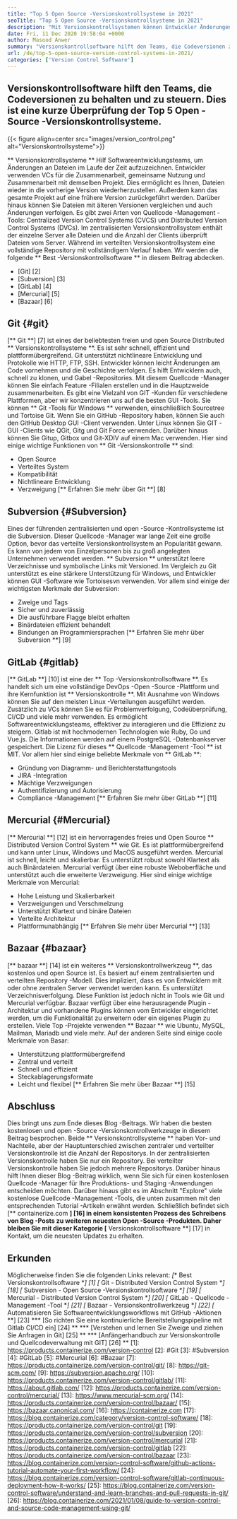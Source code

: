 ```yaml
---
title: "Top 5 Open Source -Versionskontrollsysteme in 2021" 
seoTitle: "Top 5 Open Source -Versionskontrollsysteme in 2021" 
description: "Mit Versionskontrollsystemen können Entwickler Änderungen am Code im Laufe der Zeit verwalten. Open Source-Versionskontrolle wird in verteilten und client-server-Modellen geliefert." 
date: Fri, 11 Dec 2020 19:58:04 +0000
author: Masood Anwer
summary: "Versionskontrollsoftware hilft den Teams, die Codeversionen zu verfolgen und zu steuern. Dies ist eine kurze Überprüfung der Top 5 Open -Source -Versionskontrollsysteme." 
url: /de/top-5-open-source-version-control-systems-in-2021/
categories: ['Version Control Software']
---
```


## Versionskontrollsoftware hilft den Teams, die Codeversionen zu behalten und zu steuern. Dies ist eine kurze Überprüfung der Top 5 Open -Source -Versionskontrollsysteme.

{{< figure align=center src="images/version_control.png" alt="Versionskontrollsysteme">}}

** Versionskontrollsysteme ** Hilf Softwareentwicklungsteams, um Änderungen an Dateien im Laufe der Zeit aufzuzeichnen. Entwickler verwenden VCs für die Zusammenarbeit, gemeinsame Nutzung und Zusammenarbeit mit demselben Projekt. Dies ermöglicht es Ihnen, Dateien wieder in die vorherige Version wiederherzustellen. Außerdem kann das gesamte Projekt auf eine frühere Version zurückgeführt werden. Darüber hinaus können Sie Dateien mit älteren Versionen vergleichen und auch Änderungen verfolgen.
Es gibt zwei Arten von Quellcode -Management -Tools: Centralized Version Control Systems (CVCS) und Distributed Version Control Systems (DVCs). Im zentralisierten Versionskontrollsystem enthält der einzelne Server alle Dateien und die Anzahl der Clients überprüft Dateien vom Server. Während im verteilten Versionskontrollsystem eine vollständige Repository mit vollständigem Verlauf haben.
Wir werden die folgende ** Best -Versionskontrollsoftware ** in diesem Beitrag abdecken.
  * [Git] [2]
  * [Subversion] [3]
  * [GitLab] [4]
  * [Mercurial] [5]
  * [Bazaar] [6]

## Git {#git}
[** Git **] [7] ist eines der beliebtesten freien und open Source Distributed ** Versionskontrollsysteme **. Es ist sehr schnell, effizient und plattformübergreifend. Git unterstützt nichtlineare Entwicklung und Protokolle wie HTTP, FTP, SSH. Entwickler können leicht Änderungen am Code vornehmen und die Geschichte verfolgen. Es hilft Entwicklern auch, schnell zu klonen, und Gabel -Repositories. Mit diesem Quellcode -Manager können Sie einfach Feature -Filialen erstellen und in die Hauptzweide zusammenarbeiten. Es gibt eine Vielzahl von GIT -Kunden für verschiedene Plattformen, aber wir konzentrieren uns auf die besten GUI -Tools. Sie können ** Git -Tools für Windows ** verwenden, einschließlich Sourcetree und Tortoise Git. Wenn Sie ein GitHub -Repository haben, können Sie auch den GitHub Desktop GUI -Client verwenden. Unter Linux können Sie GIT -GUI -Clients wie QGit, Gitg und Git Force verwenden. Darüber hinaus können Sie Gitup, Gitbox und Git-XDIV auf einem Mac verwenden.
Hier sind einige wichtige Funktionen von ** Git -Versionskontrolle ** sind:
  * Open Source
  * Verteiltes System
  * Kompatibilität
  * Nichtlineare Entwicklung
  * Verzweigung
[** Erfahren Sie mehr über Git **] [8]

## Subversion {#Subversion}
Eines der führenden zentralisierten und open -Source -Kontrollsysteme ist die Subversion. Dieser Quellcode -Manager war lange Zeit eine große Option, bevor das verteilte Versionskontrollsystem an Popularität gewann. Es kann von jedem von Einzelpersonen bis zu groß angelegten Unternehmen verwendet werden. ** Subversion ** unterstützt leere Verzeichnisse und symbolische Links mit Versioned. Im Vergleich zu Git unterstützt es eine stärkere Unterstützung für Windows, und Entwickler können GUI -Software wie Tortoisesvn verwenden.
Vor allem sind einige der wichtigsten Merkmale der Subversion:
  * Zweige und Tags
  * Sicher und zuverlässig
  * Die ausführbare Flagge bleibt erhalten
  * Binärdateien effizient behandelt
  * Bindungen an Programmiersprachen
[** Erfahren Sie mehr über Subversion **] [9]

## GitLab {#gitlab}
[** GitLab **] [10] ist eine der ** Top -Versionskontrollsoftware **. Es handelt sich um eine vollständige DevOps -Open -Source -Plattform und ihre Kernfunktion ist ** Versionskontrolle **. Mit Ausnahme von Windows können Sie auf den meisten Linux -Verteilungen ausgeführt werden. Zusätzlich zu VCs können Sie es für Problemverfolgung, Codeüberprüfung, CI/CD und viele mehr verwenden. Es ermöglicht Softwareentwicklungsteams, effektiver zu interagieren und die Effizienz zu steigern. Gitlab ist mit hochmodernen Technologien wie Ruby, Go und Vue.js. Die Informationen werden auf einem PostgreSQL -Datenbankserver gespeichert. Die Lizenz für dieses ** Quellcode -Management -Tool ** ist MIT.
Vor allem hier sind einige beliebte Merkmale von ** GitLab **:
  * Gründung von Diagramm- und Berichterstattungstools
  * JIRA -Integration
  * Mächtige Verzweigungen
  * Authentifizierung und Autorisierung
  * Compliance -Management
[** Erfahren Sie mehr über GitLab **] [11]

## Mercurial {#Mercurial}
[** Mercurial **] [12] ist ein hervorragendes freies und Open Source ** Distributed Version Control System ** wie Git. Es ist plattformübergreifend und kann unter Linux, Windows und MacOS ausgeführt werden. Mercurial ist schnell, leicht und skalierbar. Es unterstützt robust sowohl Klartext als auch Binärdateien. Mercurial verfügt über eine robuste Weboberfläche und unterstützt auch die erweiterte Verzweigung.
Hier sind einige wichtige Merkmale von Mercurial:
  * Hohe Leistung und Skalierbarkeit
  * Verzweigungen und Verschmelzung
  * Unterstützt Klartext und binäre Dateien
  * Verteilte Architektur
  * Plattformunabhängig
[** Erfahren Sie mehr über Mercurial **] [13]

## Bazaar {#bazaar}
[** bazaar **] [14] ist ein weiteres ** Versionskontrollwerkzeug **, das kostenlos und open Source ist. Es basiert auf einem zentralisierten und verteilten Repository -Modell. Dies impliziert, dass es von Entwicklern mit oder ohne zentralen Server verwendet werden kann. Es unterstützt Verzeichnisverfolgung. Diese Funktion ist jedoch nicht in Tools wie Git und Mercurial verfügbar. Bazaar verfügt über eine herausragende Plugin -Architektur und vorhandene Plugins können vom Entwickler eingerichtet werden, um die Funktionalität zu erweitern oder ein eigenes Plugin zu erstellen. Viele Top -Projekte verwenden ** Bazaar ** wie Ubuntu, MySQL, Mailman, Mariadb und viele mehr.
Auf der anderen Seite sind einige coole Merkmale von Basar:
  * Unterstützung plattformübergreifend
  * Zentral und verteilt
  * Schnell und effizient
  * Steckablagerungsformate
  * Leicht und flexibel
[** Erfahren Sie mehr über Bazaar **] [15]

## Abschluss
Dies bringt uns zum Ende dieses Blog -Beitrags. Wir haben die besten kostenlosen und open -Source -Versionskontrollwerkzeuge in diesem Beitrag besprochen. Beide ** Versionskontrollsysteme ** haben Vor- und Nachteile, aber der Hauptunterschied zwischen zentraler und verteilter Versionskontrolle ist die Anzahl der Repositorys. In der zentralisierten Versionskontrolle haben Sie nur ein Repository. Bei verteilter Versionskontrolle haben Sie jedoch mehrere Repositorys. Darüber hinaus hilft Ihnen dieser Blog -Beitrag wirklich, wenn Sie sich für einen kostenlosen Quellcode -Manager für Ihre Produktions- und Staging -Anwendungen entscheiden möchten. Darüber hinaus gibt es im Abschnitt "Explore" viele kostenlose Quellcode -Management -Tools, die unten zusammen mit den entsprechenden Tutorial -Artikeln erwähnt werden.
Schließlich befindet sich [** containerize.com **] [16] in einem konsistenten Prozess des Schreibens von Blog -Posts zu weiteren neuesten Open -Source -Produkten. Daher bleiben Sie mit dieser Kategorie [** Versionskontrollsoftware **] [17] in Kontakt, um die neuesten Updates zu erhalten.

## Erkunden
Möglicherweise finden Sie die folgenden Links relevant:
  *[** Best Versionskontrollsoftware **] [1]
  *[** Git - Distributed Version Control System **] [18]
  *[** Subversion - Open Source -Versionskontrollsoftware **] [19]
  *[** Mercurial - Distributed Version Control System **] [20]
  *[** GitLab - Quellcode -Management -Tool **] [21]
  *[** Bazaar - Versionskontrollwerkzeug **] [22]
  *[** Automatisieren Sie Softwareentwicklungsworkflows mit GitHub -Aktionen **] [23]
  *** [So richten Sie eine kontinuierliche Bereitstellungspipeline mit Gitlab CI/CD ein] [24] **
  *** [Verstehen und lernen Sie Zweige und ziehen Sie Anfragen in Git] [25] **
  *** [Anfängerhandbuch zur Versionskontrolle und Quellcodeverwaltung mit GIT] [26] **
[1]: https://products.containerize.com/version-control
[2]: #Git
[3]: #Subversion
[4]: #GitLab
[5]: #Mercurial
[6]: #Bazaar
[7]: https://products.containerize.com/version-control/git/
[8]: https://git-scm.com/
[9]: https://subversion.apache.org/
[10]: https://products.containerize.com/version-control/gitlab/
[11]: https://about.gitlab.com/
[12]: https://products.containerize.com/version-control/mercurial/
[13]: https://www.mercurial-scm.org/
[14]: https://products.containerize.com/version-control/bazaar/
[15]: https://bazaar.canonical.com/
[16]: https://containerize.com
[17]: https://blog.containerize.com/category/version-control-software/
[18]: https://products.containerize.com/version-control/git
[19]: https://products.containerize.com/version-control/subversion
[20]: https://products.containerize.com/version-control/mercurial
[21]: https://products.containerize.com/version-control/gitlab
[22]: https://products.containerize.com/version-control/bazaar
[23]: https://blog.containerize.com/version-control-software/github-actions-tutorial-automate-your-first-workflow/
[24]: https://blog.containerize.com/version-control-software/gitlab-continuous-deployment-how-it-works/
[25]: https://blog.containerize.com/version-control-software/understand-and-learn-branches-and-pull-requests-in-git/
[26]: https://blog.containerize.com/2021/01/08/guide-to-version-control-and-source-code-management-using-git/
